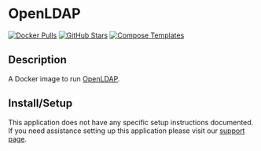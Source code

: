 # OpenLDAP

[![Docker Pulls](https://img.shields.io/docker/pulls/osixia/openldap?style=flat-square&color=607D8B&label=docker%20pulls&logo=docker)](https://hub.docker.com/r/osixia/openldap/)
[![GitHub Stars](https://img.shields.io/github/stars/osixia/openldap?style=flat-square&color=607D8B&label=github%20stars&logo=github)](https://github.com/osixia/openldap)
[![Compose Templates](https://img.shields.io/static/v1?style=flat-square&color=607D8B&label=compose&message=templates)](https://github.com/GhostWriters/DockSTARTer/tree/master/compose/.apps/openldap)

## Description

A Docker image to run [OpenLDAP](https://www.openldap.org/).

## Install/Setup

This application does not have any specific setup instructions documented. If
you need assistance setting up this application please visit our
[support page](https://dockstarter.com/basics/support/).

